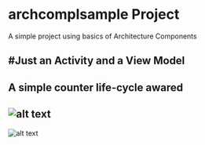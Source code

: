 # archcomplsample Project
A simple project using basics of Architecture Components

#Just an Activity and a View Model
-
A simple counter life-cycle awared
-
![alt text](https://image.ibb.co/n0gBfJ/Screenshot_1529494592.png)
-
![alt text](https://image.ibb.co/gpcHLJ/Screenshot_1529494614.png)


